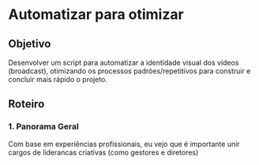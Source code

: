 # Automatizar para otimizar

## Objetivo

Desenvolver um script para automatizar a identidade visual dos vídeos (broadcast), otimizando os processos padrões/repetitivos para construir e concluir mais rápido o projeto.

## Roteiro

### **1.** Panorama Geral

Com base em experiências profissionais, eu vejo que é importante unir cargos de liderancas criativas (como gestores e diretores)
